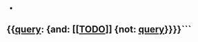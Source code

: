 - ```clojure
{{[query](<query.md>): {and: [[[TODO](<[[TODO.md>)]] {not: [query](<query.md>)}}}}```
- 

